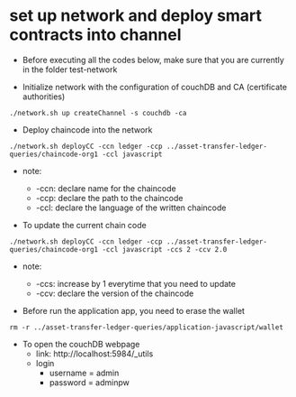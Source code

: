 

# set up network and deploy smart contracts into channel 

- Before executing all the codes below, make sure that you are currently in the folder test-network

- Initialize network with the configuration of couchDB and CA (certificate authorities)

```shell
./network.sh up createChannel -s couchdb -ca
```

- Deploy chaincode into the network 

```shell
./network.sh deployCC -ccn ledger -ccp ../asset-transfer-ledger-queries/chaincode-org1 -ccl javascript 
```

- note:
  - -ccn: declare name for the chaincode
  - -ccp: declare the path to the chaincode
  - -ccl: declare the language of the written chaincode 

- To update the current chain code 

```shell
./network.sh deployCC -ccn ledger -ccp ../asset-transfer-ledger-queries/chaincode-org1 -ccl javascript -ccs 2 -ccv 2.0
```

- note:
  - -ccs: increase by 1 everytime that you need to update 
  - -ccv: declare the version of the chaincode

- Before run the application app, you need to erase the wallet

```shell
rm -r ../asset-transfer-ledger-queries/application-javascript/wallet
```

- To open the couchDB webpage 
  - link: http://localhost:5984/_utils
  - login
    - username = admin 
    - password = adminpw
